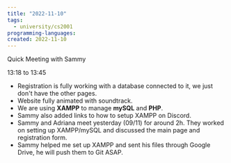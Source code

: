 ```yaml
---
title: "2022-11-10"
tags:
  - university/cs2001
programming-languages:
created: 2022-11-10
---
```

Quick Meeting with Sammy

13:18 to 13:45

- Registration is fully working with a database connected to it, we just don't have the other pages.
- Website fully animated with soundtrack.
- We are using **XAMPP** to manage **mySQL** and **PHP**.
- Sammy also added links to how to setup XAMPP on Discord.
- Sammy and Adriana meet yesterday (09/11) for around 2h. They worked on setting up XAMPP/mySQL and discussed the main page and registration form.
- Sammy helped me set up XAMPP and sent his files through Google Drive, he will push them to Git ASAP.